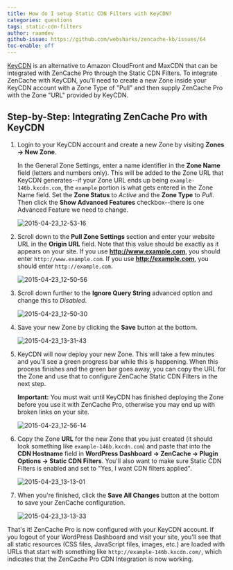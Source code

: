 ```yaml
---
title: How do I setup Static CDN Filters with KeyCDN?
categories: questions
tags: static-cdn-filters
author: raamdev
github-issue: https://github.com/websharks/zencache-kb/issues/64
toc-enable: off
---
```


[KeyCDN](https://www.keycdn.com) is an alternative to Amazon CloudFront and MaxCDN that can be integrated with ZenCache Pro through the Static CDN Filters. To integrate ZenCache with KeyCDN, you'll need to create a new Zone inside your KeyCDN account with a Zone Type of "Pull" and then supply ZenCache Pro with the Zone "URL" provided by KeyCDN.

## Step-by-Step: Integrating ZenCache Pro with KeyCDN

1. Login to your KeyCDN account and create a new Zone by visiting **Zones → New Zone**.  

     In the General Zone Settings, enter a name identifier in the **Zone Name** field (letters and numbers only). This will be added to the Zone URL that KeyCDN generates--if your Zone URL ends up being `example-146b.kxcdn.com`, the `example` portion is what gets entered in the Zone Name field. Set the **Zone Status** to _Active_ and the **Zone Type** to _Pull_. Then click the **Show Advanced Features** checkbox--there is one Advanced Feature we need to change.

     ![2015-04-23_12-53-16](https://cloud.githubusercontent.com/assets/53005/7303124/54868c20-e9bc-11e4-9b60-857ac928ff57.png)

1. Scroll down to the **Pull Zone Settings** section and enter your website URL in the **Origin URL** field. Note that this value should be exactly as it appears on your site. If you use **http://www.example.com**, you should enter `http://www.example.com`. If you use **http://example.com**, you should enter `http://example.com`.

     ![2015-04-23_12-50-56](https://cloud.githubusercontent.com/assets/53005/7303180/b635e43e-e9bc-11e4-8381-121e6bfc11e3.png)

1. Scroll down further to the **Ignore Query String** advanced option and change this to _Disabled_.

     ![2015-04-23_12-50-30](https://cloud.githubusercontent.com/assets/53005/7303222/f6e86a88-e9bc-11e4-847f-2e0b8b4d3faa.png)

1. Save your new Zone by clicking the **Save** button at the bottom.

     ![2015-04-23_13-31-43](https://cloud.githubusercontent.com/assets/53005/7303248/347a1fc2-e9bd-11e4-92b1-54558aed53fc.png)

1. KeyCDN will now deploy your new Zone. This will take a few minutes and you'll see a green progress bar while this is happening. When this process finishes and the green bar goes away, you can copy the URL for the Zone and use that to configure ZenCache Static CDN Filters in the next step.

     **Important:** You must wait until KeyCDN has finished deploying the Zone before you use it with ZenCache Pro, otherwise you may end up with broken links on your site.

     ![2015-04-23_12-56-14](https://cloud.githubusercontent.com/assets/53005/7303286/8c738efc-e9bd-11e4-8531-35189cfc7b15.png)

1. Copy the Zone **URL** for the new Zone that you just created (it should look something like `example-146b.kxcdn.com`) and paste that into the **CDN Hostname** field in **WordPress Dashboard → ZenCache → Plugin Options → Static CDN Filters**. You'll also want to make sure Static CDN Filters is enabled and set to "Yes, I want CDN filters applied".

     ![2015-04-23_13-13-01](https://cloud.githubusercontent.com/assets/53005/7303357/111a3ac0-e9be-11e4-9e9a-452d3968cb98.png)

1. When you're finished, click the **Save All Changes** button at the bottom to save your ZenCache configuration.

     ![2015-04-23_13-13-33](https://cloud.githubusercontent.com/assets/53005/7303359/12bd867a-e9be-11e4-952e-361cc63441a2.png)

That's it! ZenCache Pro is now configured with your KeyCDN account. If you logout of your WordPress Dashboard and visit your site, you'll see that all static resources (CSS files, JavaScript files, images, etc.) are loaded with URLs that start with something like `http://example-146b.kxcdn.com/`, which indicates that the ZenCache Pro CDN Integration is now working.
